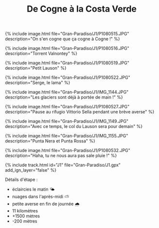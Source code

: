 ﻿---
title: "De Cogne à la Costa Verde"
permalink: /Gran-Paradiso/J1/
sidebar:
  nav: "gran_paradiso"
enable_tracks: true
---

{% include image.html file="Gran-Paradiso/J1/P1080515.JPG" description="On s'en cogne que ça cogne à Cogne !" %}

{% include image.html file="Gran-Paradiso/J1/P1080516.JPG" description="Torrent Valnontey" %}

{% include image.html file="Gran-Paradiso/J1/P1080519.JPG" description="Petit Lauson" %}

{% include image.html file="Gran-Paradiso/J1/P1080522.JPG" description="Serge, le lama" %}

{% include image.html file="Gran-Paradiso/J1/IMG_1144.JPG" description="Les glaciers sont déjà à portée de main !" %}

{% include image.html file="Gran-Paradiso/J1/P1080527.JPG" description="Pause au rifugio Vittorio Sella pendant une brève averse" %}

{% include image.html file="Gran-Paradiso/J1/IMG_1149.JPG" description="Avec ce temps, le col du Lauson sera pour demain" %}

{% include image.html file="Gran-Paradiso/J1/IMG_1155.JPG" description="Punta Nera et Punta Rossa" %}

{% include image.html file="Gran-Paradiso/J1/P1080532.JPG" description="Haha, tu ne nous aura pas sale pluie !" %}

{% include track.html id="J1" file="Gran-Paradiso/J1.gpx" add_ign_layer="false" %}

Détails d'étape :
* éclaircies le matin :sun_behind_small_cloud:
* nuages dans l'après-midi :partly_sunny:
* petite averse en fin de journée :cloud_with_rain:
* 11 kilomètres
* +1500 mètres
* -200 mètres
